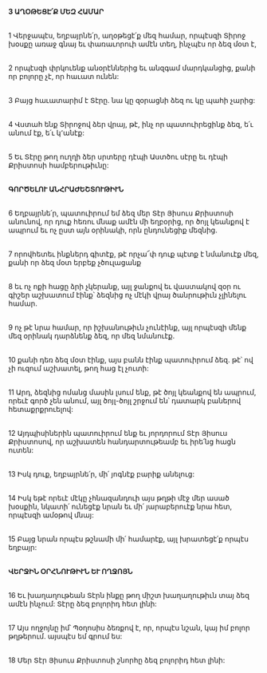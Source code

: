 **3 ԱՂՕԹԵՑԷ՛Ք ՄԵԶ ՀԱՄԱՐ**

\
1 Վերջապէս, եղբայրնե՛ր, աղօթեցէ՛ք մեզ համար, որպէսզի Տիրոջ խօսքը առաջ գնայ եւ փառաւորուի ամէն տեղ, ինչպէս որ ձեզ մօտ է,

\
2 որպէսզի փրկուենք անօրէններից եւ անզգամ մարդկանցից, քանի որ բոլորը չէ, որ հաւատ ունեն:

\
3 Բայց հաւատարիմ է Տէրը. նա կը զօրացնի ձեզ ու կը պահի չարից:

\
4 Վստահ ենք Տիրոջով ձեր վրայ, թէ, ինչ որ պատուիրեցինք ձեզ, ե՛ւ անում էք, ե՛ւ կ՚անէք:

\
5 Եւ Տէրը թող ուղղի ձեր սրտերը դէպի Աստծու սէրը եւ դէպի Քրիստոսի համբերութիւնը:

\
**ԳՈՐԾԵԼՈՒ ԱՆՀՐԱԺԵՇՏՈՒԹԻՒՆ**

\
6 Եղբայրնե՛ր, պատուիրում եմ ձեզ մեր Տէր Յիսուս Քրիստոսի անունով, որ դուք հեռու մնաք ամէն մի եղբօրից, որ ծոյլ կեանքով է ապրում եւ ոչ ըստ այն օրինակի, որն ընդունեցիք մեզնից.

\
7 որովհետեւ ինքներդ գիտէք, թէ որչա՜փ դուք պէտք է նմանուէք մեզ, քանի որ ձեզ մօտ երբեք չծուլացանք

\
8 եւ ոչ ոքի հացը ձրի չկերանք, այլ ջանքով եւ վաստակով զօր ու գիշեր աշխատում էինք՝ ձեզնից ոչ մէկի վրայ ծանրութիւն չլինելու համար.

\
9 ոչ թէ նրա համար, որ իշխանութիւն չունէինք, այլ որպէսզի մենք մեզ օրինակ դարձնենք ձեզ, որ մեզ նմանուէք.

\
10 քանի դեռ ձեզ մօտ էինք, այս բանն էինք պատուիրում ձեզ. թէ՝ ով չի ուզում աշխատել, թող հաց էլ չուտի:

\
11 Արդ, ձեզնից ոմանց մասին լսում ենք, թէ ծոյլ կեանքով են ապրում, որեւէ գործ չեն անում, այլ ծոյլ-ծոյլ շրջում են՝ դատարկ բաներով հետաքրքրուելով:

\
12 Այդպիսիներին պատուիրում ենք եւ յորդորում Տէր Յիսուս Քրիստոսով, որ աշխատեն հանդարտութեամբ եւ իրե՛նց հացն ուտեն:

\
13 Իսկ դուք, եղբայրնե՛ր, մի՛ յոգնէք բարիք անելուց:

\
14 Իսկ եթէ որեւէ մէկը չհնազանդուի այս թղթի մէջ մեր ասած խօսքին, նկատի՛ ունեցէք նրան եւ մի՛ յարաբերուէք նրա հետ, որպէսզի ամօթով մնայ:

\
15 Բայց նրան որպէս թշնամի մի՛ համարէք, այլ խրատեցէ՛ք որպէս եղբայր:

\
**ՎԵՐՋԻՆ ՕՐՀՆՈՒԹԻՒՆ ԵՒ ՈՂՋՈՅՆ**

\
16 Եւ խաղաղութեան Տէրն ինքը թող միշտ խաղաղութիւն տայ ձեզ ամէն ինչում: Տէրը ձեզ բոլորիդ հետ լինի:

\
17 Այս ողջոյնը իմ՝ Պօղոսիս ձեռքով է, որ, որպէս նշան, կայ իմ բոլոր թղթերում. այսպէս եմ գրում ես:

\
18 Մեր Տէր Յիսուս Քրիստոսի շնորհը ձեզ բոլորիդ հետ լինի:
